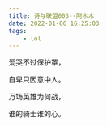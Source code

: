 ```yaml
---
title: 诗与联盟003--阿木木
date: 2022-01-06 16:25:03
tags:
    - lol
---
```

爱哭不过保护罩，

自卑只因意中人。
<!--more-->
万场英雄为何战，

谁的骑士谁的心。

